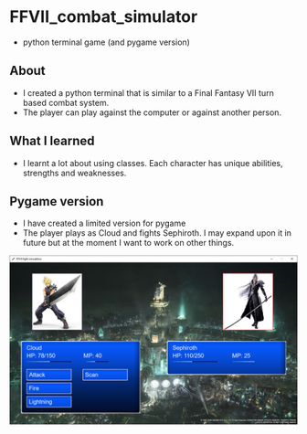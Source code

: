 # FFVII_combat_simulator
- python terminal game (and pygame version)

## About
- I created a python terminal that is similar to a Final Fantasy VII turn based combat system.
- The player can play against the computer or against another person.

## What I learned
- I learnt a lot about using classes. Each character has unique abilities, strengths and weaknesses.

## Pygame version
- I have created a limited version for pygame
- The player plays as Cloud and fights Sephiroth. I may expand upon it in future but at the moment I want to work on other things.

![FFVII screenshot](https://github.com/LV255/FFVII_combat_simulator/blob/main/FFVII_combat_simulator.png)
